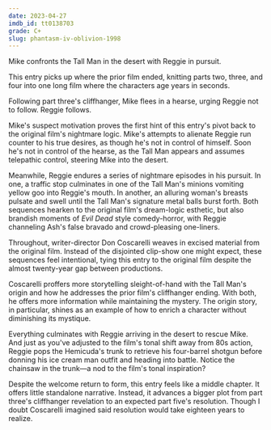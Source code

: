 ```yaml
---
date: 2023-04-27
imdb_id: tt0138703
grade: C+
slug: phantasm-iv-oblivion-1998
---
```


Mike confronts the Tall Man in the desert with Reggie in pursuit.

<!-- end -->

This entry picks up where <span data-imdb-id="tt0110823">the prior film</span> ended, knitting parts <span data-imdb-id="tt0095863">two</span>, <span data-imdb-id="tt0110823">three</span>, and four into one long film where the characters age years in seconds.

Following part three's cliffhanger, Mike flees in a hearse, urging Reggie not to follow. Reggie follows.

Mike's suspect motivation proves the first hint of this entry's pivot back to <span data-imdb-id="tt0079714">the original film</span>'s nightmare logic. Mike's attempts to alienate Reggie run counter to his true desires, as though he's not in control of himself. Soon he's not in control of the hearse, as the Tall Man appears and assumes telepathic control, steering Mike into the desert.

Meanwhile, Reggie endures a series of nightmare episodes in his pursuit. In one, a traffic stop culminates in one of the Tall Man's minions vomiting yellow goo into Reggie's mouth. In another, an alluring woman's breasts pulsate and swell until the Tall Man's signature metal balls burst forth. Both sequences hearken to the original film's dream-logic esthetic, but also brandish moments of <span data-imdb-id="tt0083907">_Evil Dead_</span> style comedy-horror, with Reggie channeling Ash's false bravado and crowd-pleasing one-liners.

Throughout, writer-director Don Coscarelli weaves in excised material from the original film. Instead of the disjointed clip-show one might expect, these sequences feel intentional, tying this entry to the original film despite the almost twenty-year gap between productions.

Coscarelli proffers more storytelling sleight-of-hand with the Tall Man's origin and how he addresses the prior film's cliffhanger ending. With both, he offers more information while maintaining the mystery. The origin story, in particular, shines as an example of how to enrich a character without diminishing its mystique.

Everything culminates with Reggie arriving in the desert to rescue Mike. And just as you've adjusted to the film's tonal shift away from 80s action, Reggie pops the Hemicuda's trunk to retrieve his four-barrel shotgun before donning his ice cream man outfit and heading into battle. Notice the chainsaw in the trunk—a nod to the film's tonal inspiration?

Despite the welcome return to form, this entry feels like a middle chapter. It offers little standalone narrative. Instead, it advances a bigger plot from part three's cliffhanger revelation to an expected <span data-imdb-id="tt3627704">part five</span>'s resolution. Though I doubt Coscarelli imagined said resolution would take eighteen years to realize.
